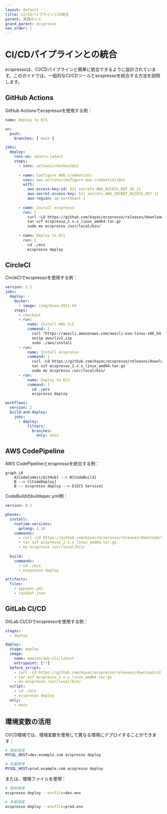 ```yaml
---
layout: default
title: CI/CDパイプラインとの統合
parent: 実践ガイド
grand_parent: ecspresso
nav_order: 1
---
```


# CI/CDパイプラインとの統合

ecspressoは、CI/CDパイプラインと簡単に統合できるように設計されています。このガイドでは、一般的なCI/CDツールとecspressoを統合する方法を説明します。

## GitHub Actions

GitHub Actionsでecspressoを使用する例：

```yaml
name: Deploy to ECS

on:
  push:
    branches: [ main ]

jobs:
  deploy:
    runs-on: ubuntu-latest
    steps:
      - uses: actions/checkout@v2
      
      - name: Configure AWS credentials
        uses: aws-actions/configure-aws-credentials@v1
        with:
          aws-access-key-id: ${{ secrets.AWS_ACCESS_KEY_ID }}
          aws-secret-access-key: ${{ secrets.AWS_SECRET_ACCESS_KEY }}
          aws-region: ap-northeast-1
      
      - name: Install ecspresso
        run: |
          curl -LO https://github.com/kayac/ecspresso/releases/download/v2.x.x/ecspresso_2.x.x_linux_amd64.tar.gz
          tar xzf ecspresso_2.x.x_linux_amd64.tar.gz
          sudo mv ecspresso /usr/local/bin/
      
      - name: Deploy to ECS
        run: |
          cd ./ecs
          ecspresso deploy
```

## CircleCI

CircleCIでecspressoを使用する例：

```yaml
version: 2.1
jobs:
  deploy:
    docker:
      - image: cimg/base:2021.04
    steps:
      - checkout
      - run:
          name: Install AWS CLI
          command: |
            curl "https://awscli.amazonaws.com/awscli-exe-linux-x86_64.zip" -o "awscliv2.zip"
            unzip awscliv2.zip
            sudo ./aws/install
      - run:
          name: Install ecspresso
          command: |
            curl -LO https://github.com/kayac/ecspresso/releases/download/v2.x.x/ecspresso_2.x.x_linux_amd64.tar.gz
            tar xzf ecspresso_2.x.x_linux_amd64.tar.gz
            sudo mv ecspresso /usr/local/bin/
      - run:
          name: Deploy to ECS
          command: |
            cd ./ecs
            ecspresso deploy

workflows:
  version: 2
  build-and-deploy:
    jobs:
      - deploy:
          filters:
            branches:
              only: main
```

## AWS CodePipeline

AWS CodePipelineとecspressoを統合する例：

```mermaid
graph LR
    A[CodeCommit/GitHub] --> B[CodeBuild]
    B --> C[CodeDeploy]
    B -- ecspresso deploy --> D[ECS Service]
```

CodeBuildのbuildspec.yml例：

```yaml
version: 0.2

phases:
  install:
    runtime-versions:
      golang: 1.16
    commands:
      - curl -LO https://github.com/kayac/ecspresso/releases/download/v2.x.x/ecspresso_2.x.x_linux_amd64.tar.gz
      - tar xzf ecspresso_2.x.x_linux_amd64.tar.gz
      - mv ecspresso /usr/local/bin/
  
  build:
    commands:
      - cd ./ecs
      - ecspresso deploy

artifacts:
  files:
    - appspec.yml
    - taskdef.json
```

## GitLab CI/CD

GitLab CI/CDでecspressoを使用する例：

```yaml
stages:
  - deploy

deploy:
  stage: deploy
  image: 
    name: amazon/aws-cli:latest
    entrypoint: [""]
  before_script:
    - curl -LO https://github.com/kayac/ecspresso/releases/download/v2.x.x/ecspresso_2.x.x_linux_amd64.tar.gz
    - tar xzf ecspresso_2.x.x_linux_amd64.tar.gz
    - mv ecspresso /usr/local/bin/
  script:
    - cd ./ecs
    - ecspresso deploy
  only:
    - main
```

## 環境変数の活用

CI/CD環境では、環境変数を使用して異なる環境にデプロイすることができます：

```bash
# 開発環境
MYSQL_HOST=dev.example.com ecspresso deploy

# 本番環境
MYSQL_HOST=prod.example.com ecspresso deploy
```

または、環境ファイルを使用：

```bash
# 開発環境
ecspresso deploy --envfile=dev.env

# 本番環境
ecspresso deploy --envfile=prod.env
```
